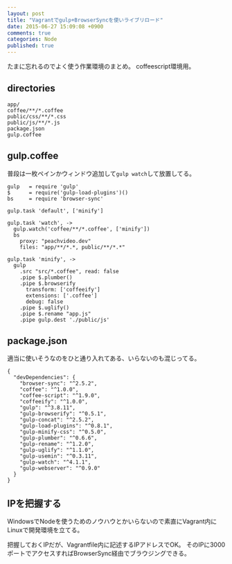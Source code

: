 ```yaml
---
layout: post
title: "Vagrantでgulp+BrowserSyncを使いライブリロード"
date: 2015-06-27 15:09:08 +0900 
comments: true
categories: Node
published: true
---
```


たまに忘れるのでよく使う作業環境のまとめ。
coffeescript環境用。

## directories

```
app/
coffee/**/*.coffee
public/css/**/*.css
public/js/**/*.js
package.json
gulp.coffee
```

## gulp.coffee

普段は一枚ペインかウィンドウ追加して`gulp watch`して放置してる。

```
gulp   = require 'gulp'
$      = require('gulp-load-plugins')()
bs     = require 'browser-sync'

gulp.task 'default', ['minify']

gulp.task 'watch', ->
  gulp.watch('coffee/**/*.coffee', ['minify'])
  bs
    proxy: "peachvideo.dev"
    files: "app/**/*.*, public/**/*.*"

gulp.task 'minify', ->
  gulp
    .src "src/*.coffee", read: false
    .pipe $.plumber()
    .pipe $.browserify
      transform: ['coffeeify']
      extensions: ['.coffee']
      debug: false
    .pipe $.uglify()
    .pipe $.rename "app.js"
    .pipe gulp.dest './public/js'
```

## package.json

適当に使いそうなのをひと通り入れてある、いらないのも混じってる。

```
{
  "devDependencies": {
    "browser-sync": "^2.5.2",
    "coffee": "^1.0.0",
    "coffee-script": "^1.9.0",
    "coffeeify": "^1.0.0",
    "gulp": "^3.8.11",
    "gulp-browserify": "^0.5.1",
    "gulp-concat": "^2.5.2",
    "gulp-load-plugins": "^0.8.1",
    "gulp-minify-css": "^0.5.0",
    "gulp-plumber": "^0.6.6",
    "gulp-rename": "^1.2.0",
    "gulp-uglify": "^1.1.0",
    "gulp-usemin": "^0.3.11",
    "gulp-watch": "^4.1.1",
    "gulp-webserver": "^0.9.0"
  }
}
```

## IPを把握する

WindowsでNodeを使うためのノウハウとかいらないので素直にVagrant内にLinuxで開発環境を立てる。

把握しておくIPだが、Vagrantfile内に記述するIPアドレスでOK。
そのIPに3000ポートでアクセスすればBrowserSync経由でブラウジングできる。
